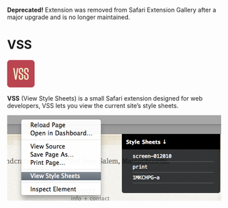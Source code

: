 **Deprecated!** Extension was removed from Safari Extension Gallery after a major upgrade and is no longer maintained.

# VSS

![image](VSS.safariextension/Icon-64.png)

**VSS** (View Style Sheets) is a small Safari extension designed for web developers, VSS lets you view the current site’s style sheets.

![image](vss.jpg)
